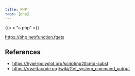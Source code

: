 ```yaml
---
title: PHP
tags: [php]
---
```


{{< c "a.php" >}}

<https://php.net/function.fgets>

## References

- <https://hyperpolyglot.org/scripting2#cmd-subst>
- <https://rosettacode.org/wiki/Get_system_command_output>
